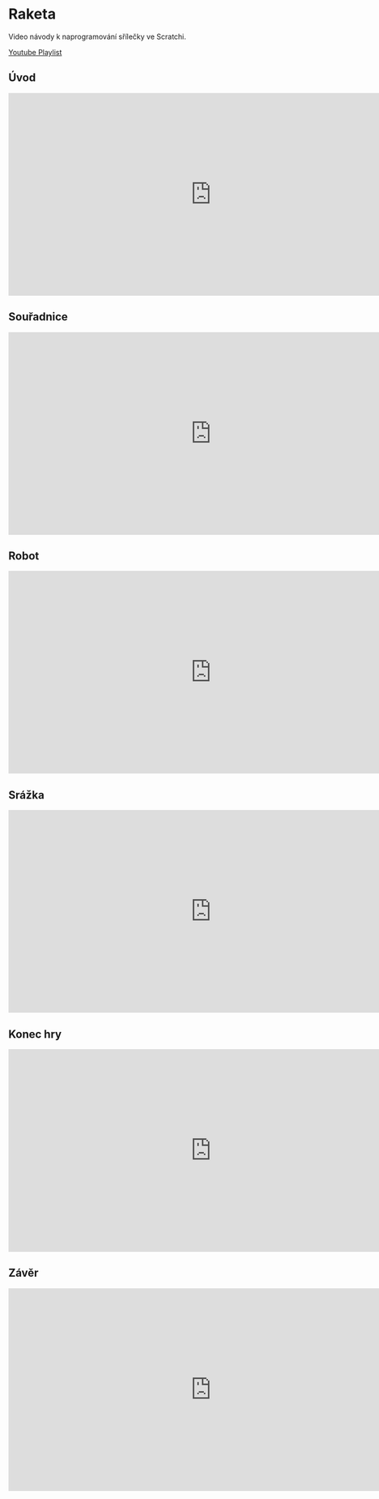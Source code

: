 # Raketa

Video návody k naprogramování sřílečky ve Scratchi.

[Youtube Playlist](https://www.youtube.com/watch?v=Sul-JlNQSKI&list=PLQA1ytZXd9z04BphX5XWUkAGo2hPvK1VS)

## Úvod

<iframe width="800" height="400"
src="https://www.youtube.com/embed/Sul-JlNQSKI"
frameborder="0"
allow="accelerometer; autoplay; encrypted-media; gyroscope; picture-in-picture"
allowfullscreen></iframe>

## Souřadnice

<iframe width="800" height="400"
src="https://www.youtube.com/embed/CDqb8pw8Cio"
frameborder="0"
allow="accelerometer; autoplay; encrypted-media; gyroscope; picture-in-picture"
allowfullscreen></iframe>

## Robot

<iframe width="800" height="400"
src="https://www.youtube.com/embed/9w-CE9IIQw0"
frameborder="0"
allow="accelerometer; autoplay; encrypted-media; gyroscope; picture-in-picture"
allowfullscreen></iframe>

## Srážka

<iframe width="800" height="400"
src="https://www.youtube.com/embed/w4O4oKEY9gA"
frameborder="0"
allow="accelerometer; autoplay; encrypted-media; gyroscope; picture-in-picture"
allowfullscreen></iframe>

## Konec hry

<iframe width="800" height="400"
src="https://www.youtube.com/embed/NvEKdn0zICs"
frameborder="0"
allow="accelerometer; autoplay; encrypted-media; gyroscope; picture-in-picture"
allowfullscreen></iframe>

## Závěr

<iframe width="800" height="400"
src="https://www.youtube.com/embed/JEMx56qLQSQ"
frameborder="0"
allow="accelerometer; autoplay; encrypted-media; gyroscope; picture-in-picture"
allowfullscreen></iframe>
